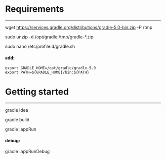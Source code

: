 # Requirements
  ----------------

wget https://services.gradle.org/distributions/gradle-5.0-bin.zip -P /tmp

sudo unzip -d /opt/gradle /tmp/gradle-*.zip

sudo nano /etc/profile.d/gradle.sh

#### add:

```
export GRADLE_HOME=/opt/gradle/gradle-5.0
export PATH=${GRADLE_HOME}/bin:${PATH}
```



# Getting started
  ----------------

gradle idea

gradle build

gradle :appRun

#### debug: 

gradle :appRunDebug
